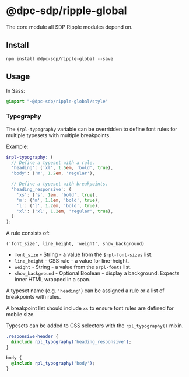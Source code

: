 # @dpc-sdp/ripple-global

The core module all SDP Ripple modules depend on.

## Install
`npm install @dpc-sdp/ripple-global --save`

## Usage
In Sass:
```scss
@import "~@dpc-sdp/ripple-global/style"
```

### Typography

The `$rpl-typography` variable can be overridden to define font rules for
multiple typesets with multiple breakpoints.

Example:
```scss
$rpl-typography: (
  // Define a typeset with a rule.
  'heading': ('xl', 1.5em, 'bold', true),
  'body': ('m', 1.2em, 'regular'),

  // Define a typeset with breakpoints.
  'heading_responsive': (
    'xs': ('s', 1em, 'bold', true),
    'm': ('m', 1.1em, 'bold', true),
    'l': ('l', 1.2em, 'bold', true),
    'xl': ('xl', 1.2em, 'regular', true),
  )
);
```

A rule consists of:

`('font_size', line_height, 'weight', show_background)`

* `font_size` - String - a value from the `$rpl-font-sizes` list.
* `line_height` - CSS rule - a value for line-height.
* `weight` - String - a value from the `$rpl-fonts` list.
* `show_background` - Optional Boolean - display a background. Expects inner HTML wrapped in a span.

A typeset name (e.g. `'heading'`) can be assigned a rule or a list of breakpoints with rules.

A breakpoint list should include `xs` to ensure font rules are defined for mobile size.

Typesets can be added to CSS selectors with the `rpl_typography()` mixin.

```scss
.responsive-header {
  @include rpl_typography('heading_responsive');
}

body {
  @include rpl_typography('body');
}
```
